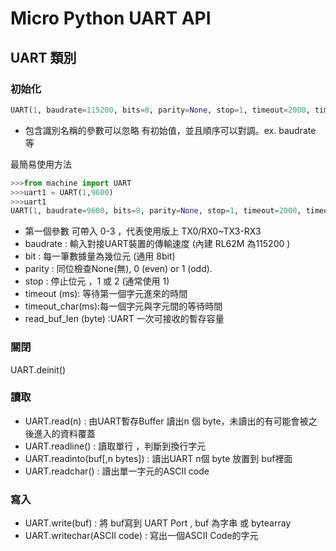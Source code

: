 # Micro Python UART API
## UART 類別
### 初始化
```python
UART(1, baudrate=115200, bits=8, parity=None, stop=1, timeout=2000, timeout_char=2, read_buf_len=64)
```
- 包含識別名稱的參數可以忽略 有初始值，並且順序可以對調。ex. baudrate 等

最簡易使用方法
```python
>>>from machine import UART
>>>uart1 = UART(1,9600)
>>>uart1
UART(1, baudrate=9600, bits=8, parity=None, stop=1, timeout=2000, timeout_char=3, read_buf_len=64)
```
- 第一個參數 可帶入 0-3 ，代表使用版上 TX0/RX0~TX3-RX3
- baudrate : 輸入對接UART裝置的傳輸速度 (內建 RL62M 為115200 )
- bit : 每一筆數據量為幾位元 (通用 8bit)
- parity : 同位檢查None(無), 0 (even) or 1 (odd).
- stop : 停止位元 ，1 或 2 (通常使用 1)
- timeout (ms): 等待第一個字元進來的時間
- timeout_char(ms):每一個字元與字元間的等待時間
- read_buf_len (byte) :UART 一次可接收的暫存容量

### 關閉
UART.deinit()

### 讀取
- UART.read(n) : 由UART暫存Buffer 讀出n 個 byte，未讀出的有可能會被之後進入的資料覆蓋
- UART.readline() : 讀取單行 ，判斷到換行字元
- UART.readinto(buf[,n bytes]) : 讀出UART n個 byte 放置到 buf裡面 
-  UART.readchar() : 讀出單一字元的ASCII code
### 寫入
- UART.write(buf) : 將 buf寫到 UART Port , buf 為字串 或 bytearray
- UART.writechar(ASCII code) : 寫出一個ASCII Code的字元



